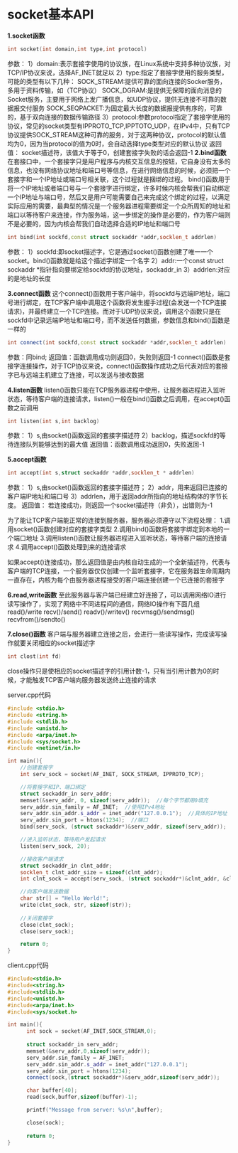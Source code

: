 # socket基本API

**1.socket函数**

```cpp
int socket(int domain,int type,int protocol)
```
参数：
1）domain:表示套接字使用的协议族，在Linux系统中支持多种协议族，对TCP/IP协议来说，选择AF_INET就足以
2）type:指定了套接字使用的服务类型，可能的类型有以下几种：
SOCK_STREAM:提供可靠的面向连接的Socker服务，多用于资料传输，如（TCP协议）
SOCK_DGRAM:是提供无保障的面向消息的Socket服务，主要用于网络上发广播信息，如UDP协议，提供无连接不可靠的数据报交付服务
SOCK_SEQPACKET:为固定最大长度的数据报提供有序的，可靠的，基于双向连接的数据传输路径
3）protocol:参数protocol指定了套接字使用的协议，常见的socket类型有IPPROTO_TCP,IPPTOTO_UDP，在IPv4中，只有TCP协议提供SOCK_STREAM这种可靠的服务，对于这两种协议，protocol的默认值均为0，因为当protocol的值为0时，会自动选择type类型对应的默认协议
返回值：
socket描述符，该值大于等于0，创建套接字失败的话会返回-1
**2.bind函数**
在套接口中，一个套接字只是用户程序与内核交互信息的按钮，它自身没有太多的信息，也没有网络协议地址和端口号等信息，在进行网络信息的时候，必须把一个套接字和一个IP地址或端口号相关联，这个过程就是捆绑的过程。
bind()函数用于将一个IP地址或者端口号与一个套接字进行绑定，许多时候内核会帮我们自动绑定一个IP地址与端口号，然后又是用户可能需要自己来完成这个绑定的过程，以满足实际应用的需要，最典型的情况是一个服务器进程需要绑定一个众所周知的地址和端口以等待客户来连接，作为服务端，这一步绑定的操作是必要的，作为客户端则不是必要的，因为内核会帮我们自动选择合适的IP地址和端口号

```cpp
int bind(int sockfd,const struct sockaddr *addr,socklen_t addrlen)
```
参数：
1）sockfd:即socket描述字，它是通过socket()函数创建了唯一一个socket。bind()函数就是给这个描述字绑定一个名字
2）addr:一个const struct sockaddr *指针指向要绑定给sockfd的协议地址，sockaddr_in
3）addrlen:对应的是地址的长度

**3.connect函数**
这个connect()函数用于客户端中，将sockfd与远端IP地址，端口号进行绑定，在TCP客户端中调用这个函数将发生握手过程(会发送一个TCP连接请求)，并最终建立一个TCP连接。而对于UDP协议来说，调用这个函数只是在sockfd中记录远端IP地址和端口号，而不发送任何数据，参数信息和bind()函数是一样的

```cpp
int connect(int sockfd,const struct sockaddr *addr,socklen_t addrlen)
```
参数：同bind;
返回值：函数调用成功则返回0，失败则返回-1
connect()函数是套接字连接操作，对于TCP协议来说，connect()函数操作成功之后代表对应的套接字已与远端主机建立了连接，可以发送与接收数据

**4.listen函数**
listen()函数只能在TCP服务器进程中使用，让服务器进程进入监听状态，等待客户端的连接请求，listen()一般在bind()函数之后调用，在accept()函数之前调用

```cpp
int listen(int s,int backlog)
```
参数：
1）s,由socket()函数返回的套接字描述符
2）backlog，描述sockfd的等待连接队列能够达到的最大值
返回值：函数调用成功返回0，失败返回-1

**5.accept函数**

```cpp
int accept(int s,struct sockaddr *addr,socklen_t * addrlen)
```
参数：
1）s,由socket()函数返回的套接字描述符；
2）addr，用来返回已连接的客户端IP地址和端口号
3）addrlen，用于返回addr所指向的地址结构体的字节长度。
返回值：
若连接成功，则返回一个socket描述符（非负），出错则为-1

为了能让TCP客户端能正常的连接到服务器，服务器必须遵守以下流程处理：
1.调用socket()函数创建对应的套接字类型
2.调用bind()函数将套接字绑定到本地的一个端口地址
3.调用listen()函数让服务器进程进入监听状态，等待客户端的连接请求
4.调用accept()函数处理到来的连接请求

如果accept()连接成功，那么返回值是由内核自动生成的一个全新描述符，代表与客户端的TCP连接，一个服务器仅仅创建一个监听套接字，它在服务器生命周期内一直存在，内核为每个由服务器进程接受的客户端连接创建一个已连接的套接字

**6.read,write函数**
至此服务器与客户端已经建立好连接了，可以调用网络IO进行读写操作了，实现了网络中不同进程间的通信，网络IO操作有下面几组
read()/write
recv()/send()
readv()/writev()
recvmsg()/sendmsg()
recvfrom()/sendto()

**7.close()函数**
客户端与服务器建立连接之后，会进行一些读写操作，完成读写操作就要关闭相应的socket描述字

```cpp
int clost(int fd)
```
close操作只是使相应的socket描述字的引用计数-1，只有当引用计数为0的时候，才能触发TCP客户端向服务器发送终止连接的请求


server.cpp代码
```cpp
#include <stdio.h>
#include <string.h>
#include <stdlib.h>
#include <unistd.h>
#include <arpa/inet.h>
#include <sys/socket.h>
#include <netinet/in.h>

int main(){
    //创建套接字
    int serv_sock = socket(AF_INET, SOCK_STREAM, IPPROTO_TCP);

    //将套接字和IP、端口绑定
    struct sockaddr_in serv_addr;
    memset(&serv_addr, 0, sizeof(serv_addr));  //每个字节都用0填充
    serv_addr.sin_family = AF_INET;  //使用IPv4地址
    serv_addr.sin_addr.s_addr = inet_addr("127.0.0.1");  //具体的IP地址
    serv_addr.sin_port = htons(1234);  //端口
    bind(serv_sock, (struct sockaddr*)&serv_addr, sizeof(serv_addr));

    //进入监听状态，等待用户发起请求
    listen(serv_sock, 20);

    //接收客户端请求
    struct sockaddr_in clnt_addr;
    socklen_t clnt_addr_size = sizeof(clnt_addr);
    int clnt_sock = accept(serv_sock, (struct sockaddr*)&clnt_addr, &clnt_addr_size);

    //向客户端发送数据
    char str[] = "Hello World!";
    write(clnt_sock, str, sizeof(str));
   
    //关闭套接字
    close(clnt_sock);
    close(serv_sock);

    return 0;
}


```

client.cpp代码

```cpp
#include<stdio.h>
#include<string.h>
#include<stdlib.h>
#include<unistd.h>
#include<arpa/inet.h>
#include<sys/socket.h>

int main(){
      int sock = socket(AF_INET,SOCK_STREAM,0);
      
      struct sockaddr_in serv_addr;
      memset(&serv_addr,0,sizeof(serv_addr));
      serv_addr.sin_family = AF_INET;
      serv_addr.sin_addr.s_addr = inet_addr("127.0.0.1");
      serv_addr.sin_port = htons(1234);
      connect(sock,(struct sockaddr*)&serv_addr,sizeof(serv_addr));

      char buffer[40];
      read(sock,buffer,sizeof(buffer)-1);

      printf("Message from server: %s\n",buffer);

      close(sock);
      
      return 0;
}
```
